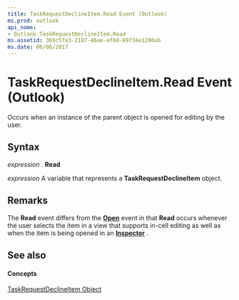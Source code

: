 ```yaml
---
title: TaskRequestDeclineItem.Read Event (Outlook)
ms.prod: outlook
api_name:
- Outlook.TaskRequestDeclineItem.Read
ms.assetid: 369c5fe3-2187-46ae-ef68-89734e1296ab
ms.date: 06/08/2017
---
```



# TaskRequestDeclineItem.Read Event (Outlook)

Occurs when an instance of the parent object is opened for editing by the user. 


## Syntax

 _expression_ . **Read**

 _expression_ A variable that represents a **TaskRequestDeclineItem** object.


## Remarks

The **Read** event differs from the **[Open](taskrequestdeclineitem-open-event-outlook.md)** event in that **Read** occurs whenever the user selects the item in a view that supports in-cell editing as well as when the item is being opened in an **[Inspector](inspector-object-outlook.md)** .


## See also


#### Concepts


[TaskRequestDeclineItem Object](taskrequestdeclineitem-object-outlook.md)

